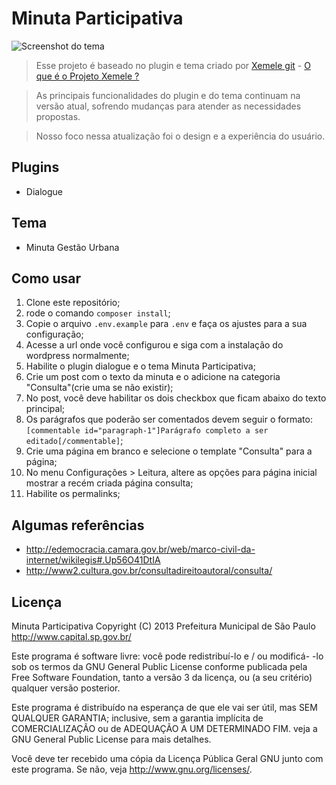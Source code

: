 # Minuta Participativa

![Screenshot do tema](https://raw.github.com/pmsp-smdu/minuta-participativa/master/wp-content/themes/minuta-gestaourbana/screenshot.png "design proposto")

>Esse projeto é baseado no plugin e tema criado por [Xemele git](http://xemele.cultura.gov.br/git) - [O que é o Projeto Xemele ?](http://www2.cultura.gov.br/site/2009/01/20/xemele-2/)

>As principais funcionalidades do plugin e do tema continuam na versão atual, sofrendo mudanças para atender as necessidades propostas.

>Nosso foco nessa atualização foi o design e a experiência do usuário.

## Plugins

* Dialogue

## Tema

* Minuta Gestão Urbana

## Como usar

1. Clone este repositório;
2. rode o comando ```composer install```;
3. Copie o arquivo ```.env.example``` para ```.env``` e faça os ajustes para a sua configuração;
4. Acesse a url onde você configurou e siga com a instalação do wordpress normalmente;
5. Habilite o plugin dialogue e o tema Minuta Participativa;
6. Crie um post com o texto da minuta e o adicione na categoria "Consulta"(crie uma se não existir);
7. No post, você deve habilitar os dois checkbox que ficam abaixo do texto principal;
8. Os parágrafos que poderão ser comentados devem seguir o formato: ```[commentable id="paragraph-1"]Parágrafo completo a ser editado[/commentable]```;
7. Crie uma página em branco e selecione o template "Consulta" para a página;
8. No menu Configurações > Leitura, altere as opções para página inicial mostrar a recém criada página consulta;
9. Habilite os permalinks;

## Algumas referências

* http://edemocracia.camara.gov.br/web/marco-civil-da-internet/wikilegis#.Up56O41DtIA
* http://www2.cultura.gov.br/consultadireitoautoral/consulta/

## Licença

Minuta Participativa
Copyright (C) 2013 Prefeitura Municipal de São Paulo <http://www.capital.sp.gov.br/>

Este programa é software livre: você pode redistribuí-lo e / ou modificá-
-lo sob os termos da GNU General Public License conforme publicada pela
Free Software Foundation, tanto a versão 3 da licença, ou
(a seu critério) qualquer versão posterior.

Este programa é distribuído na esperança de que ele vai ser útil,
mas SEM QUALQUER GARANTIA; inclusive, sem a garantia implícita de
COMERCIALIZAÇÃO ou de ADEQUAÇÃO A UM DETERMINADO FIM. veja a
GNU General Public License para mais detalhes.

Você deve ter recebido uma cópia da Licença Pública Geral GNU
junto com este programa. Se não, veja <http://www.gnu.org/licenses/>.
